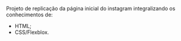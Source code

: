 Projeto de replicação da página inicial do instagram integralizando os conhecimentos de:

- HTML;
- CSS/Flexblox.
